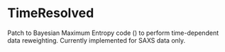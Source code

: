 # TimeResolved

Patch to Bayesian Maximum Entropy code () to perform time-dependent data reweighting. Currently implemented for SAXS data only. 
